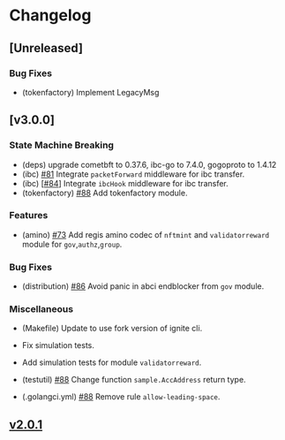 <!--
Guiding Principles:

Changelogs are for humans, not machines.
There should be an entry for every single version.
The same types of changes should be grouped.
Versions and sections should be linkable.
The latest version comes first.
The release date of each version is displayed.
Mention whether you follow Semantic Versioning.

Usage:

Change log entries are to be added to the Unreleased section under the
appropriate stanza (see below). Each entry should ideally include a tag and
the Github issue reference in the following format:

* (<tag>) \#<issue-number> message

The issue numbers will later be link-ified during the release process so you do
not have to worry about including a link manually, but you can if you wish.

Types of changes (Stanzas):

"Features" for new features.
"Improvements" for changes in existing functionality.
"Deprecated" for soon-to-be removed features.
"Bug Fixes" for any bug fixes.
"Client Breaking" for breaking CLI commands and REST routes used by end-users.
"API Breaking" for breaking exported APIs used by developers building on SDK.
"State Machine Breaking" for any changes that result in a different AppState given same genesisState and txList.
"Miscellaneous" for anything else.

Ref: https://keepachangelog.com/en/1.1.0/
-->

# Changelog

## [Unreleased]

### Bug Fixes

- (tokenfactory) Implement LegacyMsg

## [v3.0.0]

### State Machine Breaking

- (deps) upgrade cometbft to 0.37.6, ibc-go to 7.4.0, gogoproto to 1.4.12
- (ibc) [#81](https://github.com/titantkx/titan/issues/81) Integrate `packetForward` middleware for ibc transfer.
- (ibc) [[#84](https://github.com/titantkx/titan/issues/84)] Integrate `ibcHook` middleware for ibc transfer.
- (tokenfactory) [#88](https://github.com/titantkx/titan/pull/88) Add tokenfactory module.

### Features

- (amino) [#73](https://github.com/titantkx/titan/issues/73) Add regis amino codec of `nftmint` and `validatorreward` module for `gov`,`authz`,`group`.

### Bug Fixes

- (distribution) [#86](https://github.com/titantkx/titan/issues/86) Avoid panic in abci endblocker from `gov` module.

### Miscellaneous

- (Makefile) Update to use fork version of ignite cli.

- Fix simulation tests.

- Add simulation tests for module `validatorreward`.

- (testutil) [#88](https://github.com/titantkx/titan/pull/88) Change function `sample.AccAddress` return type.

- (.golangci.yml) [#88](https://github.com/titantkx/titan/pull/88) Remove rule `allow-leading-space`.

## [v2.0.1](https://github.com/titantkx/titan/releases/tag/v2.0.1)
